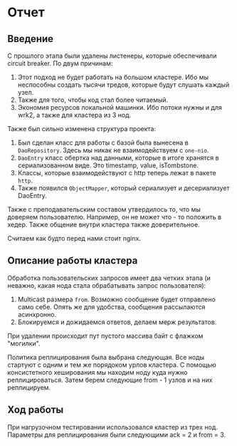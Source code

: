 # Отчет

## Введение

С прошлого этапа были удалены листенеры, которые обеспечивали circuit breaker.
По двум причинам:

1. Этот подход не будет работать на большом кластере. Ибо мы неспособны создать тысячи тредов, которые будут слушать
   каждый узел.
2. Также для того, чтобы код стал более читаемый.
3. Экономия ресурсов локальной машинки. Ибо потоки нужны и для wrk2, а также для кластера из 3 нод.

Также был сильно изменена структура проекта:

1. Был сделан класс для работы с базой была вынесена в `DaoRepository`. Здесь мы никак не взаимодействуем с `one-nio`.
2. `DaoEntry` класс обертка над данными, которые в итоге хранятся в сериализованном виде. Это timestamp, value,
   isTombstone.
3. Классы, которые взаимодействуют с http теперь лежат в пакете `http`.
4. Также появился `ObjectMapper`, который сериализует и десериализует DaoEntry.

Также с преподавательским составом утвердилось то, что мы доверяем пользователю. Например, он не может что - то положить
в хедер. Также общение внутри кластера также доверительное.

Считаем как будто перед нами стоит nginx.

## Описание работы кластера

Обработка пользовательских запросов имеет два четких этапа (и неважно, какая нода стала обрабатывать запрос
пользователя):

1. Multicast размера `from`. Возможно сообщение будет отправлено само себе. Опять же для удобства, сообщения
   рассылаются асинхронно.
2. Блокируемся и дожидаемся ответов, делаем мерж результатов.

При удалении происходит пут пустого массива байт с флажком "могилки".

Политика реплицирования была выбрана следующая. Все ноды стартуют с одним и тем же порядоком урлов кластера.
С помощью консистетного хеширования мы находим ноду куда нужно реплицироваться. Затем берем следующие from - 1 узлов и
на них реплицируем.

## Ход работы

При нагрузочном тестировании использовался кластер из трех нод. Параметры для реплицирования были следующими ack = 2 и
from = 3.